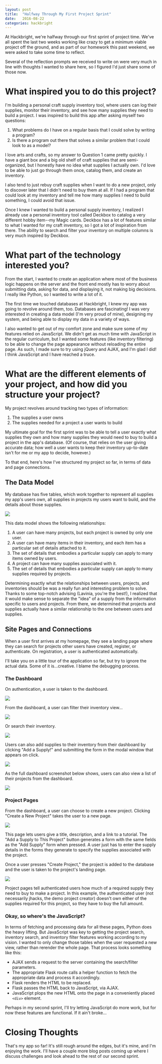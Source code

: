 ```yaml
---
layout: post
title:  "Halfway Through My First Project Sprint"
date:   2016-08-22
categories: hackbright
---
```


At Hackbright, we're halfway through our first sprint of project time. We've all spent the last two weeks working like crazy to get a minimum viable project off the ground, and as part of our homework this past weekend, we were asked to take some time to reflect.

Several of the reflection prompts we received to write on were very much in line with thoughts I wanted to share here, so I figured I'd just share some of those now.

# What inspired you to do this project?

I'm building a personal craft supply inventory tool, where users can log their supplies, monitor their inventory, and see how many supplies they need to build a project. I was inspired to build this app after asking myself two questions:

1. What problems do I have on a regular basis that I could solve by writing a program?
2. Is there a program out there that solves a similar problem that I could look to as a model?

I love arts and crafts, so my answer to Question 1 came pretty quickly. I have a giant box and a big old shelf of craft supplies that are semi-organized, but I honestly have no idea what supplies I actually own. I'd love to be able to just go through them once, catalog them, and create an inventory.

I also tend to just rebuy craft supplies when I want to do a new project, only to discover later that I didn't need to buy them at all. If I had a program that could look at my inventory and tell me how many supplies I need to build something, I could avoid that issue.

Once I knew I wanted to build a personal supply inventory, I realized I already use a personal inventory tool called Deckbox to catalog a very different hobby item--my Magic cards. Deckbox has a lot of features similar to what I wanted for my craft inventory, so I got a lot of inspiration from there. The ability to search and filter your inventory on multiple columns is very much inspired by Deckbox.

# What part of the technology interested you?

From the start, I wanted to create an application where most of the business logic happens on the server and the front end mostly has to worry about submitting data, asking for data, and displaying it, not making big decisions. I really like Python, so I wanted to write a lot of it.

The first time we touched databases at Hackbright, I knew my app was going to revolve around them, too. Databases are fascinating! I was very interested in creating a data model (I'm very proud of mine), designing my system, and being able to display my data in a variety of ways.

I also wanted to get out of my comfort zone and make sure some of my features relied on JavaScript. We didn't get as much time with JavaScript in the regular curriculum, but I wanted some features (like inventory filtering) to be able to change the page appearance without reloading the entire page. As such, I made sure to try using jQuery and AJAX, and I'm glad I did! I think JavaScript and I have reached a truce.

# What are the different elements of your project, and how did you structure your project?

My project revolves around tracking two types of information:

1. The supplies a user owns
2. The supplies needed for a project a user wants to build

My ultimate goal for the first sprint was to be able to tell a user exactly what supplies they own and how many supplies they would need to buy to build a project in the app's database. (Of course, that relies on the user giving accurate data; how well a user wants to keep their inventory up-to-date isn't for me or my app to decide, however.)

To that end, here's how I've structured my project so far, in terms of data and page connections.

## The Data Model

My database has five tables, which work together to represent all supplies my app's users own, all supplies in projects my users want to build, and the details about those supplies.

![](CraftersClosetPlanning/CraftersClosetDataModel.svg)

This data model shows the following relationships:

1. A user can have many projects, but each project is owned by only one user.
2. A user can have many items in their inventory, and each item has a particular set of details attached to it.
3. The set of details that embodies a particular supply can apply to many items owned by users.
4. A project can have many supplies associated with it.
5. The set of details that embodies a particular supply can apply to many supplies required by projects.

Determining exactly what the relationships between users, projects, and inventories should be was a really fun and interesting problem to solve. Thanks to some top-notch advising (Lavinia, you're the best!), I realized that it would make sense to separate the "idea" of a supply from the information specific to users and projects. From there, we determined that projects and supplies actually have a similar relationship to the one between users and supplies.

## Site Pages and Connections
When a user first arrives at my homepage, they see a landing page where they can search for projects other users have created, register, or authenticate. On registration, a user is authenticated automatically.

I'll take you on a little tour of the application so far, but try to ignore the actual data. Some of it is...creative. I blame the debugging process.

### The Dashboard
On authentication, a user is taken to the dashboard.

![](CraftersClosetPlanning/EarlyScreenshots/Dashboard.png)

From the dashboard, a user can filter their inventory view...

![](CraftersClosetPlanning/EarlyScreenshots/InventoryFilter.png)

Or search their inventory.

![](CraftersClosetPlanning/EarlyScreenshots/SearchInventory.png)

Users can also add supplies to their inventory from their dashboard by clicking "Add a Supply!" and submitting the form in the modal window that appears on click.

![](CraftersClosetPlanning/EarlyScreenshots/AddSupply.png)

As the full dashboard screenshot below shows, users can also view a list of their projects from the dashboard.

![](CraftersClosetPlanning/EarlyScreenshots/FullDashboard.png)

### Project Pages

From the dashboard, a user can choose to create a new project. Clicking "Create a New Project" takes the user to a new page.

![](CraftersClosetPlanning/EarlyScreenshots/ProjectCreationPage.png)

This page lets users give a title, description, and a link to a tutorial. The "Add a Supply to This Project" button generates a form with the same fields as the "Add Supply" form when pressed. A user just has to enter the supply details in the forms they generate to specify the supplies associated with the project.

Once a user presses "Create Project," the project is added to the database and the user is taken to the project's landing page.

![](CraftersClosetPlanning/EarlyScreenshots/NewProjectPage.png)

Project pages tell authenticated users how much of a required supply they need to buy to make a project. In this example, the authenticated user (not necessarily jhacks, the demo project creator) doesn't own either of the supplies required for this project, so they have to buy the full amount.

### Okay, so where's the JavaScript?

In terms of fetching and processing data for all these pages, Python does the heavy lifting. But JavaScript was key to getting the project search, inventory search, and inventory filter features working according to my vision. I wanted to only change those tables when the user requested a new view, rather than rerender the whole page. That process looks something like this:

* AJAX sends a request to the server containing the search/filter parameters.
* The appropriate Flask route calls a helper function to fetch the appropriate data and process it accordingly.
* Flask renders the HTML to be replaced.
* Flask passes the HTML back to JavaScript, via AJAX.
* JavaScript plops the new HTML onto the page in a conveniently placed `<div>` element.

Perhaps in my second sprint, I'll try letting JavaScript do more work, but for now these features are functional. If it ain't broke...

# Closing Thoughts
That's my app so far! It's still rough around the edges, but it's mine, and I'm enjoying the work. I'll have a couple more blog posts coming up where I discuss challenges and look ahead to the rest of our second sprint.